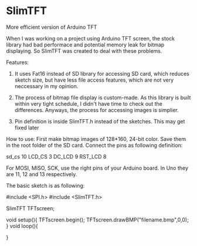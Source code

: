 SlimTFT
=======

More efficient version of Arduino TFT

When I was working on a project using Arduino TFT screen, the stock library had bad performace and potential memory leak for bitmap displaying. So SlimTFT was created to deal with these problems.


Features:
1. It uses Fat16 instead of SD library for accessing SD card, which reduces sketch size, but have less file access features, which are not very neccessary in my opinion.

2. The process of bitmap file display is custom-made. As this library is built within very tight schedule, I didn't have time to check out the differences. Anyways, the process for accessing images is simplier.

3. Pin definition is inside SlimTFT.h instead of the sketches. This may get fixed later

How to use:
First make bitmap images of 128*160, 24-bit color. Save them in the root folder of the SD card. 
Connect the pins as following definition:

sd_cs  10
LCD_CS   3
DC_LCD   9
RST_LCD  8  

For MOSI, MISO, SCK, use the right pins of your Arduino board. In Uno they are 11, 12 and 13 respectively.

The basic sketch is as following:

#include <SPI.h>
#include <SlimTFT.h>

SlimTFT TFTscreen;

void setup(){
  TFTscreen.begin();
  TFTscreen.drawBMP("filename.bmp",0,0);
}
void loop(){

}
